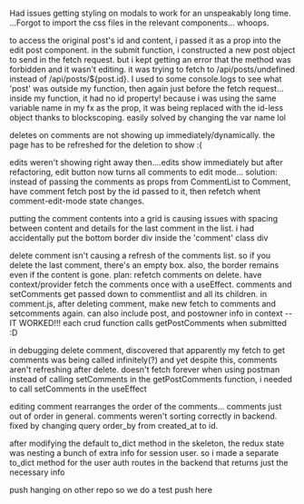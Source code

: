 Had issues getting styling on modals to work for an unspeakably long time. ...Forgot to import the css files in the relevant components... whoops.

to access the original post's id and content, i passed it as a prop into the edit post component. in the submit function, i constructed a new post object to send in the fetch request. but i kept getting an error that the method was forbidden and it wasn't editing. it was trying to fetch to /api/posts/undefined instead of /api/posts/${post.id}. I used to some console.logs to see what 'post' was outside my function, then again just before the fetch request... inside my function, it had no id property! because i was using the same variable name in my fx as the prop, it was being replaced with the id-less object thanks to blockscoping. easily solved by changing the var name lol

deletes on comments are not showing up immediately/dynamically. the page has to be refreshed for the deletion to show :(

edits weren't showing right away then....edits show immediately but after refactoring, edit button now turns all comments to edit mode...
solution: instead of passing the comments as props from CommentList to Comment, have comment fetch post by the id passed to it, then refetch whent comment-edit-mode state changes.

putting the comment contents into a grid is causing issues with spacing between content and details for the last comment in the list.
    i had accidentally put the bottom border div inside the 'comment' class div

delete comment isn't causing a refresh of the comments list. so if you delete the last comment, there's an empty box. also, the border remains even if the content is gone.
    plan: refetch comments on delete. have context/provider fetch the comments once with a useEffect. comments and setComments get passed down to commentlist and all its children. in comment.js, after deleting comment, make new fetch to comments and setcomments again. can also include post, and postowner info in context
    --  IT WORKED!!! each crud function calls getPostComments when submitted :D

in debugging delete comment, discovered that apparently my fetch to get comments was being called infinitely(?) and yet despite this, comments aren't refreshing after delete. doesn't fetch forever when using postman
    instead of calling setComments in the getPostComments function, i needed to call setComments in the useEffect

editing comment rearranges the order of the comments... comments just out of order in general.
    comments weren't sorting correctly in backend. fixed by changing query order_by from created_at to id.

after modifying the default to_dict method in the skeleton, the redux state was nesting a bunch of extra info for session user. so i made a separate to_dict method for the user auth routes in the backend that returns just the necessary info

push hanging on other repo so we do a test push here
